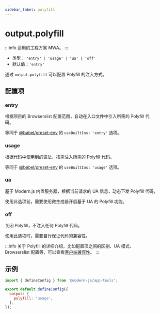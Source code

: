 ```yaml
---
sidebar_label: polyfill
---
```


# output.polyfill

:::info 适用的工程方案
MWA。
:::

- 类型： `'entry' | 'usage' | 'ua' | 'off'`
- 默认值：`'entry'`

通过 `output.polyfill` 可以配置 Polyfill 的注入方式。

## 配置项

### entry

根据项目的 Browserslist 配置范围，自动在入口文件中引入所需的 Polyfill 代码。

等同于 [@babel/preset-env](https://babeljs.io/docs/en/babel-preset-env) 的 `useBuiltIns: 'entry'` 选项。

### usage

根据代码中使用到的语法，按需注入所需的 Polyfill 代码。

等同于 [@babel/preset-env](https://babeljs.io/docs/en/babel-preset-env) 的 `useBuiltIns: 'usage'` 选项。

### ua

基于 Modern.js 内置服务器，根据当前请求的 UA 信息，动态下发 Polyfill 代码，

使用此选项前，需要使用微生成器开启基于 UA 的 Polyfill 功能。

### off

关闭 Polyfill，不注入任何 Polyfill 代码。

使用此选项时，需要自行保证代码的兼容性。

:::info
关于 Polyfill 的详细介绍，比如配置项之间的区别、UA 模式、Browserslist 配置等，可以查看[客户端兼容性](/docs/guides/usages/compatibility)。
:::

## 示例

```js title="modern.config.js"
import { defineConfig } from '@modern-js/app-tools';

export default defineConfig({
  output: {
    polyfill: 'usage',
  },
});
```
